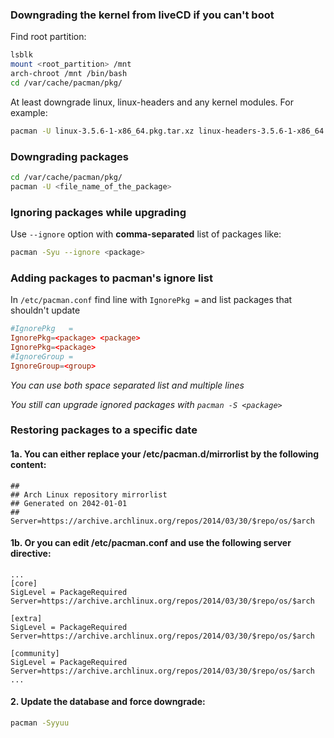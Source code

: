 ### Downgrading the kernel from liveCD if you can't boot

Find root partition:

```sh
lsblk
mount <root_partition> /mnt
arch-chroot /mnt /bin/bash
cd /var/cache/pacman/pkg/
```

At least downgrade linux, linux-headers and any kernel modules. For example:

```sh
pacman -U linux-3.5.6-1-x86_64.pkg.tar.xz linux-headers-3.5.6-1-x86_64.pkg.tar.xz virtualbox-host-modules-4.2.0-5-x86_64.pkg.tar.xz
```

### Downgrading packages

```sh
cd /var/cache/pacman/pkg/
pacman -U <file_name_of_the_package>
```

### Ignoring packages while upgrading

Use `--ignore` option with __comma-separated__ list of packages like:

```sh
pacman -Syu --ignore <package>
```

### Adding packages to pacman's ignore list

In `/etc/pacman.conf` find line with `IgnorePkg =` and list packages that shouldn't update

```conf
#IgnorePkg   =
IgnorePkg=<package> <package>
IgnorePkg=<package>
#IgnoreGroup =
IgnoreGroup=<group>
```

*You can use both space separated list and multiple lines*

*You still can upgrade ignored packages with `pacman -S <package>`*

### Restoring packages to a specific date

#### 1a. You can either replace your /etc/pacman.d/mirrorlist by the following content:

```
##
## Arch Linux repository mirrorlist
## Generated on 2042-01-01
##
Server=https://archive.archlinux.org/repos/2014/03/30/$repo/os/$arch
```

#### 1b. Or you can edit /etc/pacman.conf and use the following server directive:

```
...
[core]
SigLevel = PackageRequired
Server=https://archive.archlinux.org/repos/2014/03/30/$repo/os/$arch

[extra]
SigLevel = PackageRequired
Server=https://archive.archlinux.org/repos/2014/03/30/$repo/os/$arch

[community]
SigLevel = PackageRequired
Server=https://archive.archlinux.org/repos/2014/03/30/$repo/os/$arch
...
```

#### 2. Update the database and force downgrade:

```sh
pacman -Syyuu
```
